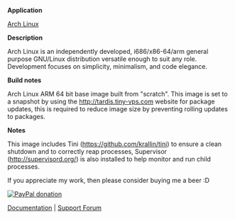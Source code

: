 **Application**

[Arch Linux](https://archlinuxarm.org/)

**Description**

Arch Linux is an independently developed, i686/x86-64/arm general purpose GNU/Linux distribution versatile enough to suit any role. Development focuses on simplicity, minimalism, and code elegance.

**Build notes**

Arch Linux ARM 64 bit base image built from "scratch". This image is set to a snapshot by using the http://tardis.tiny-vps.com website for package updates, this is required to reduce image size by preventing rolling updates to packages.

**Notes**

This image includes Tini (https://github.com/krallin/tini) to ensure a clean shutdown and to correctly reap processes, Supervisor (http://supervisord.org/) is also installed to help monitor and run child processes.

If you appreciate my work, then please consider buying me a beer  :D

[![PayPal donation](https://www.paypal.com/en_US/i/btn/btn_donate_SM.gif)](https://www.paypal.com/cgi-bin/webscr?cmd=_s-xclick&hosted_button_id=MM5E27UX6AUU4)

[Documentation](https://github.com/binhex/documentation) | [Support Forum](http://lime-technology.com/forum/index.php?topic=45811.0)